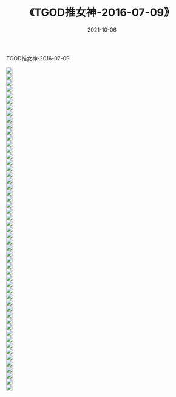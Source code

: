 ﻿---
layout: post
title:  《TGOD推女神-2016-07-09》
date:   2021-10-06
img: http://img.660000.xyz/Sharelink/网络美图/2021/TGOD推女神-2016-07-09/000.jpg
categories: [美女, 清纯, 唯美]
---

TGOD推女神-2016-07-09

  ![](http://img.660000.xyz/Sharelink/网络美图/2021/TGOD推女神-2016-07-09/001.jpg) <br> ![](http://img.660000.xyz/Sharelink/网络美图/2021/TGOD推女神-2016-07-09/002.jpg) <br> ![](http://img.660000.xyz/Sharelink/网络美图/2021/TGOD推女神-2016-07-09/003.jpg) <br> ![](http://img.660000.xyz/Sharelink/网络美图/2021/TGOD推女神-2016-07-09/004.jpg) <br> ![](http://img.660000.xyz/Sharelink/网络美图/2021/TGOD推女神-2016-07-09/005.jpg) <br> ![](http://img.660000.xyz/Sharelink/网络美图/2021/TGOD推女神-2016-07-09/006.jpg) <br> ![](http://img.660000.xyz/Sharelink/网络美图/2021/TGOD推女神-2016-07-09/007.jpg) <br> ![](http://img.660000.xyz/Sharelink/网络美图/2021/TGOD推女神-2016-07-09/008.jpg) <br> ![](http://img.660000.xyz/Sharelink/网络美图/2021/TGOD推女神-2016-07-09/009.jpg) <br> ![](http://img.660000.xyz/Sharelink/网络美图/2021/TGOD推女神-2016-07-09/010.jpg) <br> ![](http://img.660000.xyz/Sharelink/网络美图/2021/TGOD推女神-2016-07-09/011.jpg) <br> ![](http://img.660000.xyz/Sharelink/网络美图/2021/TGOD推女神-2016-07-09/012.jpg) <br> ![](http://img.660000.xyz/Sharelink/网络美图/2021/TGOD推女神-2016-07-09/013.jpg) <br> ![](http://img.660000.xyz/Sharelink/网络美图/2021/TGOD推女神-2016-07-09/014.jpg) <br> ![](http://img.660000.xyz/Sharelink/网络美图/2021/TGOD推女神-2016-07-09/015.jpg) <br> ![](http://img.660000.xyz/Sharelink/网络美图/2021/TGOD推女神-2016-07-09/016.jpg) <br> ![](http://img.660000.xyz/Sharelink/网络美图/2021/TGOD推女神-2016-07-09/017.jpg) <br> ![](http://img.660000.xyz/Sharelink/网络美图/2021/TGOD推女神-2016-07-09/018.jpg) <br> ![](http://img.660000.xyz/Sharelink/网络美图/2021/TGOD推女神-2016-07-09/019.jpg) <br> ![](http://img.660000.xyz/Sharelink/网络美图/2021/TGOD推女神-2016-07-09/020.jpg) <br> ![](http://img.660000.xyz/Sharelink/网络美图/2021/TGOD推女神-2016-07-09/021.jpg) <br> ![](http://img.660000.xyz/Sharelink/网络美图/2021/TGOD推女神-2016-07-09/022.jpg) <br> ![](http://img.660000.xyz/Sharelink/网络美图/2021/TGOD推女神-2016-07-09/023.jpg) <br> ![](http://img.660000.xyz/Sharelink/网络美图/2021/TGOD推女神-2016-07-09/024.jpg) <br> ![](http://img.660000.xyz/Sharelink/网络美图/2021/TGOD推女神-2016-07-09/025.jpg) <br> ![](http://img.660000.xyz/Sharelink/网络美图/2021/TGOD推女神-2016-07-09/026.jpg) <br> ![](http://img.660000.xyz/Sharelink/网络美图/2021/TGOD推女神-2016-07-09/027.jpg) <br> ![](http://img.660000.xyz/Sharelink/网络美图/2021/TGOD推女神-2016-07-09/028.jpg) <br> ![](http://img.660000.xyz/Sharelink/网络美图/2021/TGOD推女神-2016-07-09/029.jpg) <br> ![](http://img.660000.xyz/Sharelink/网络美图/2021/TGOD推女神-2016-07-09/030.jpg) <br> ![](http://img.660000.xyz/Sharelink/网络美图/2021/TGOD推女神-2016-07-09/031.jpg) <br> ![](http://img.660000.xyz/Sharelink/网络美图/2021/TGOD推女神-2016-07-09/032.jpg) <br> ![](http://img.660000.xyz/Sharelink/网络美图/2021/TGOD推女神-2016-07-09/033.jpg) <br> ![](http://img.660000.xyz/Sharelink/网络美图/2021/TGOD推女神-2016-07-09/034.jpg) <br> ![](http://img.660000.xyz/Sharelink/网络美图/2021/TGOD推女神-2016-07-09/035.jpg) <br> ![](http://img.660000.xyz/Sharelink/网络美图/2021/TGOD推女神-2016-07-09/036.jpg) <br> ![](http://img.660000.xyz/Sharelink/网络美图/2021/TGOD推女神-2016-07-09/037.jpg) <br> ![](http://img.660000.xyz/Sharelink/网络美图/2021/TGOD推女神-2016-07-09/038.jpg) <br> ![](http://img.660000.xyz/Sharelink/网络美图/2021/TGOD推女神-2016-07-09/039.jpg) <br> ![](http://img.660000.xyz/Sharelink/网络美图/2021/TGOD推女神-2016-07-09/040.jpg) <br> ![](http://img.660000.xyz/Sharelink/网络美图/2021/TGOD推女神-2016-07-09/041.jpg) <br> ![](http://img.660000.xyz/Sharelink/网络美图/2021/TGOD推女神-2016-07-09/042.jpg) <br> ![](http://img.660000.xyz/Sharelink/网络美图/2021/TGOD推女神-2016-07-09/043.jpg) <br> ![](http://img.660000.xyz/Sharelink/网络美图/2021/TGOD推女神-2016-07-09/044.jpg) <br> ![](http://img.660000.xyz/Sharelink/网络美图/2021/TGOD推女神-2016-07-09/045.jpg) <br> ![](http://img.660000.xyz/Sharelink/网络美图/2021/TGOD推女神-2016-07-09/046.jpg) <br> ![](http://img.660000.xyz/Sharelink/网络美图/2021/TGOD推女神-2016-07-09/047.jpg) <br> ![](http://img.660000.xyz/Sharelink/网络美图/2021/TGOD推女神-2016-07-09/048.jpg) <br> ![](http://img.660000.xyz/Sharelink/网络美图/2021/TGOD推女神-2016-07-09/049.jpg) <br> ![](http://img.660000.xyz/Sharelink/网络美图/2021/TGOD推女神-2016-07-09/050.jpg) <br> ![](http://img.660000.xyz/Sharelink/网络美图/2021/TGOD推女神-2016-07-09/051.jpg) <br> ![](http://img.660000.xyz/Sharelink/网络美图/2021/TGOD推女神-2016-07-09/052.jpg) <br> ![](http://img.660000.xyz/Sharelink/网络美图/2021/TGOD推女神-2016-07-09/053.jpg) <br>